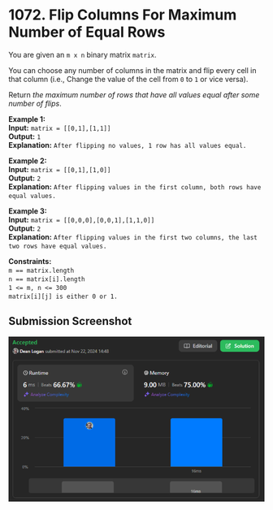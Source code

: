 # 1072. Flip Columns For Maximum Number of Equal Rows

You are given an `m x n` binary matrix `matrix`.

You can choose any number of columns in the matrix and flip every cell in that column (i.e., Change the value of the cell from `0` to `1` or vice versa).

Return *the maximum number of rows that have all values equal after some number of flips*.

**Example 1:**  
    **Input:** `matrix = [[0,1],[1,1]]`  
    **Output:** `1`  
    **Explanation:** `After flipping no values, 1 row has all values equal.`   

**Example 2:**  
    **Input:** `matrix = [[0,1],[1,0]]`  
    **Output:** `2`  
    **Explanation:** `After flipping values in the first column, both rows have equal values.`  

**Example 3:**  
    **Input:** `matrix = [[0,0,0],[0,0,1],[1,1,0]]`  
    **Output:** `2`  
    **Explanation:** `After flipping values in the first two columns, the last two rows have equal values.`  

**Constraints:**  
    `m == matrix.length`  
    `n == matrix[i].length`  
    `1 <= m, n <= 300`  
    `matrix[i][j] is either 0 or 1.`    


## Submission Screenshot

![Image](./flip-columns-for-maximum-number-of-equal-rows.png)